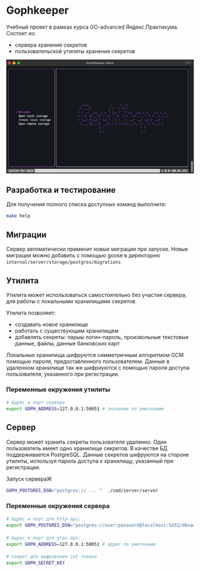 # Gophkeeper

Учебный проект в рамках курса GO-advanced Яндекс.Практикума. Состоит из: 
- сервера хранения секретов
- пользовательской утилиты хранения секретов

![Gophkeeper](docs/img/main.png)

## Разработка и тестирование
Для получения полного списка доступных команд выполните:
```bash
make help
```

## Миграции
Сервер автоматически применит новые миграции при запуске. 
Новые миграции можно добавить с помощью goose в директорию `internal/server/storage/postgres/migrations`

## Утилита
Утилита может использоваться самостоятельно без участия сервера, для работы с локальными хранилищами секретов. 

Утилита позволяет: 
- создавать новое хранилище
- работать с существующим хранилищем
- добавлять секреты: парыы логин-пароль, произвольные текстовые данные, файлы, данные банковских карт

Локальные хранилища шифруются симметричным алгоритмом GCM  помощью пароля, предоставленного пользователем.
Данные в удаленном хранилище так же шифриуются с помощью пароля доступа пользователя, указанного при регистрации.


### Переменные окружения утилиты

```bash
# Адрес и порт сервера
export GOPH_ADDRESS=127.0.0.1:50051 # значение по умолчанию
```

## Сервер
Сервер может хранить секреты пользователя удаленно. Один пользователь имеет одно хранилище секретов. В качестве БД поддерживается PostgreSQL. Данные секретов шифруются на стороне утилиты, используя пароль доступа к хранилищу, указанный при регистрации. 

Запуск сервераЖ
```bash
GOPH_POSTGRES_DSN="postgres:// ... "  ./cmd/server/server 
```


### Переменные окружения сервера
```bash
# Адрес и порт для http-api:
export GOPH_POSTGRES_DSN="postgres://user:password@localhost:5432/dbname?sslmode=disable" 

# Адрес и порт для grpc-api:
export GOPH_ADDRESS=127.0.0.1:50051 # адрес по умолчанию

# Секрет для шифрования jwt токена
export GOPH_SECRET_KEY
```

